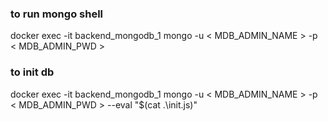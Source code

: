 ### to run mongo shell 
docker exec -it backend_mongodb_1 mongo -u < MDB_ADMIN_NAME > -p < MDB_ADMIN_PWD >

### to init db
docker exec -it backend_mongodb_1 mongo -u < MDB_ADMIN_NAME > -p < MDB_ADMIN_PWD > --eval "$(cat .\init.js)"



